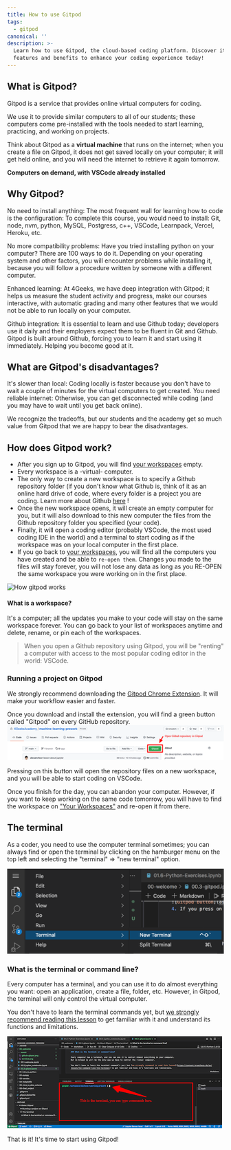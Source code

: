 ```yaml
---
title: How to use Gitpod
tags:
  - gitpod
canonical: ''
description: >-
  Learn how to use Gitpod, the cloud-based coding platform. Discover its
  features and benefits to enhance your coding experience today!
---
```

## What is Gitpod?

Gitpod is a service that provides online virtual computers for coding.

We use it to provide similar computers to all of our students; these computers come pre-installed with the tools needed to start learning, practicing, and working on projects.

Think about Gitpod as a **virtual machine** that runs on the internet; when you create a file on Gitpod, it does not get saved locally on your computer; it will get held online, and you will need the internet to retrieve it again tomorrow.

__Computers on demand, with VSCode already installed__

## Why Gitpod?

No need to install anything: The most frequent wall for learning how to code is the configuration: To complete this course, you would need to install: Git, node, nvm, python, MySQL, Postgress, c++, VSCode, Learnpack, Vercel, Heroku, etc.

No more compatibility problems: Have you tried installing python on your computer? There are 100 ways to do it. Depending on your operating system and other factors, you will encounter problems while installing it, because you will follow a procedure written by someone with a different computer.

Enhanced learning: At 4Geeks, we have deep integration with Gitpod; it helps us measure the student activity and progress, make our courses interactive, with automatic grading and many other features that we would not be able to run locally on your computer.

Github integration: It is essential to learn and use Github today; developers use it daily and their employers expect them to be fluent in Git and Github. Gitpod is built around Github, forcing you to learn it and start using it immediately. Helping you become good at it.

## What are Gitpod's disadvantages?

It's slower than local: Coding locally is faster because you don't have to wait a couple of minutes for the virtual computers to get created. 
You need reliable internet: Otherwise, you can get disconnected while coding (and you may have to wait until you get back online).

We recognize the tradeoffs, but our students and the academy get so much value from Gitpod that we are happy to bear the disadvantages.

## How does Gitpod work?

- After you sign up to Gitpod, you will find [your workspaces](https://gitpod.io/workspaces) empty.  
- Every workspace is a -virtual- computer.  
- The only way to create a new workspace is to specify a Github repository folder (if you don't know what Github is, think of it as an online hard drive of code, where every folder is a project you are coding. Learn more about Github [here](https://4geeks.com/lesson/welcome-to-github) !
- Once the new workspace opens, it will create an empty computer for you, but it will also download to this new computer the files from the Github repository folder you specified (your code).  
- Finally, it will open a coding editor (probably VSCode, the most used coding IDE in the world) and a terminal to start coding as if the workspace was on your local computer in the first place.  
- If you go back to [your workspaces](https://gitpod.io/workspaces), you will find all the computers you have created and be able to `re-open them`. Changes you made to the files will stay forever, you will not lose any data as long as you RE-OPEN the same workspace you were working on in the first place.  

![How gitpod works](https://raw.githubusercontent.com/alesanchezr/content/master/src/assets/images/how-gitpod-works.jpeg)

#### What is a workspace?

It's a computer; all the updates you make to your code will stay on the same workspace forever. You can go back to your list of workspaces anytime and delete, rename, or pin each of the workspaces.

> When you open a Github repository using Gitpod, you will be "renting" a computer with access to the most popular coding editor in the world: VSCode.

### Running a project on Gitpod

We strongly recommend downloading the [Gitpod Chrome Extension](https://www.gitpod.io/docs/browser-extension/). It will make your workflow easier and faster.

Once you download and install the extension, you will find a green button called "Gitpod" on every GitHub repository.
![Gitpod button](https://raw.githubusercontent.com/breatheco-de/content/master/src/assets/images/github-gitpod.png)

Pressing on this button will open the repository files on a new workspace, and you will be able to start coding on VSCode.

Once you finish for the day, you can abandon your computer. However, if you want to keep working on the same code tomorrow, you will have to find the workspace on ["Your Workspaces"](https://gitpod.io/workspaces) and re-open it from there.


## The terminal

As a coder, you need to use the computer terminal sometimes; you can always find or open the terminal by clicking on the hamburger menu on the top left and selecting the "terminal" => "new terminal" option.

![Gitpod button](https://github.com/breatheco-de/content/blob/master/src/assets/images/terminal.png?raw=true)

### What is the terminal or command line?

Every computer has a terminal, and you can use it to do almost everything you want: open an application, create a file, folder, etc. However, in Gitpod, the terminal will only control the virtual computer.

You don't have to learn the terminal commands yet, but [we strongly recommend reading this lesson](https://content.breatheco.de/en/lesson/the-command-line-the-terminal) to get familiar with it and understand its functions and limitations.

![terminal command](https://github.com/breatheco-de/content/blob/master/src/assets/images/terminal-command.png?raw=true)

That is it! It's time to start using Gitpod!
